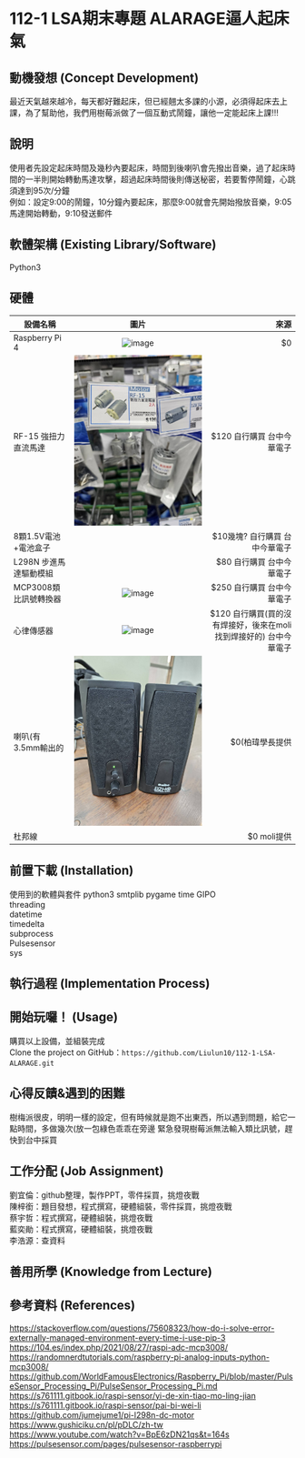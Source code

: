 # 112-1 LSA期末專題 ALARAGE逼人起床氣

## 動機發想 (Concept Development)
最近天氣越來越冷，每天都好難起床，但已經翹太多課的小源，必須得起床去上課，為了幫助他，我們用樹莓派做了一個互動式鬧鐘，讓他一定能起床上課!!!
## 說明
使用者先設定起床時間及幾秒內要起床，時間到後喇叭會先撥出音樂，過了起床時間的一半則開始轉動馬達攻擊，超過起床時間後則傳送秘密，若要暫停鬧鐘，心跳須達到95次/分鐘  
例如：設定9:00的鬧鐘，10分鐘內要起床，那麼9:00就會先開始撥放音樂，9:05馬達開始轉動，9:10發送郵件
## 軟體架構 (Existing Library/Software)
Python3  

## 硬體
| 設備名稱     | 圖片           | 來源  |
| ---- |:---:| ---:|
| Raspberry Pi 4        |  ![image]([https://github.com/Liulun10/112-1-LSA/blob/main/507409.jpg](https://github.com/Liulun10/112-1-LSA-ALARAGE/blob/main/raspberrypi.jpg))      | $0 |
| RF-15 強扭力直流馬達        | ![image](https://github.com/Liulun10/112-1-LSA/blob/main/507409.jpg)      |   $120 自行購買 台中今華電子 |
| 8顆1.5V電池+電池盒子      |       |    $10幾塊? 自行購買 台中今華電子 |
| L298N 步進馬達驅動模組      |       |    $80 自行購買 台中今華電子 |  
| MCP3008類比訊號轉換器      | ![image](https://github.com/Liulun10/112-1-LSA/assets/148021967/d1dd9456-b3b6-4554-9d6f-684c9157edb7)|  $250 自行購買 台中今華電子 |
| 心律傳感器     | ![image](https://github.com/Liulun10/112-1-LSA/assets/148021967/9dd2f3fb-c838-4692-908d-b5167e77bb93)    |    $120 自行購買(買的沒有焊接好，後來在moli找到焊接好的) 台中今華電子 |
| 喇叭(有3.5mm輸出的      | ![image]( https://github.com/Liulun10/112-1-LSA/blob/main/507447.jpg )    |    $0(柏瑋學長提供 |
| 杜邦線 | | $0 moli提供 | 


## 前置下載 (Installation)
使用到的軟體與套件
python3
smtplib
pygame
time
GIPO  
threading  
datetime  
timedelta  
subprocess  
Pulsesensor  
sys

## 執行過程 (Implementation Process)

## 開始玩囉！ (Usage)
購買以上設備，並組裝完成  
Clone the project on GitHub：`https://github.com/Liulun10/112-1-LSA-ALARAGE.git`

## 心得反饋&遇到的困難
樹梅派很皮，明明一樣的設定，但有時候就是跑不出東西，所以遇到問題，給它一點時間，多做幾次(放一包綠色乖乖在旁邊
緊急發現樹莓派無法輸入類比訊號，趕快到台中採買

## 工作分配 (Job Assignment)
劉宜倫：github整理，製作PPT，零件採買，挑燈夜戰  
陳梓銜：題目發想，程式撰寫，硬體組裝，零件採買，挑燈夜戰  
蔡宇哲：程式撰寫，硬體組裝，挑燈夜戰  
藍奕勛：程式撰寫，硬體組裝，挑燈夜戰  
李浩源：查資料
## 善用所學 (Knowledge from Lecture)
## 參考資料 (References)
https://stackoverflow.com/questions/75608323/how-do-i-solve-error-externally-managed-environment-every-time-i-use-pip-3  
https://104.es/index.php/2021/08/27/raspi-adc-mcp3008/  
https://randomnerdtutorials.com/raspberry-pi-analog-inputs-python-mcp3008/  
https://github.com/WorldFamousElectronics/Raspberry_Pi/blob/master/PulseSensor_Processing_Pi/PulseSensor_Processing_Pi.md  
https://s761111.gitbook.io/raspi-sensor/yi-de-xin-tiao-mo-ling-jian  
https://s761111.gitbook.io/raspi-sensor/pai-bi-wei-li  
https://github.com/jumejume1/pi-l298n-dc-motor  
https://www.gushiciku.cn/pl/pDLC/zh-tw  
https://www.youtube.com/watch?v=BpE6zDN21qs&t=164s  
https://pulsesensor.com/pages/pulsesensor-raspberrypi  
